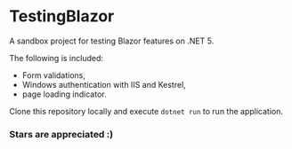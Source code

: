 # TestingBlazor
A sandbox project for testing Blazor features on .NET 5.

The following is included:

* Form validations,
* Windows authentication with IIS and Kestrel,
* page loading indicator.

Clone this repository locally and execute ```dotnet run``` to run the application.

### Stars are appreciated :)
